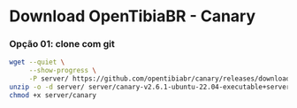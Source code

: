 # Download OpenTibiaBR - Canary

### Opção 01: clone com git
``` bash
wget --quiet \
     --show-progress \
     -P server/ https://github.com/opentibiabr/canary/releases/download/v2.6.1/canary-v2.6.1-ubuntu-22.04-executable+server.zip
unzip -o -d server/ server/canary-v2.6.1-ubuntu-22.04-executable+server.zip
chmod +x server/canary
```
